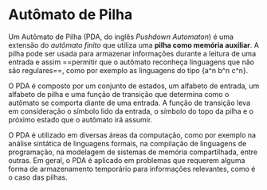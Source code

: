 # Autômato de Pilha

Um Autômato de Pilha (PDA, do inglês *Pushdown Automaton*) é uma extensão do *autômato finito* que utiliza uma **pilha como memória auxiliar**. A pilha pode ser usada para armazenar informações durante a leitura de uma entrada e assim ==permitir que o autômato reconheça linguagens que não são regulares==, como por exemplo as linguagens do tipo {a^n b^n c^n}.

O PDA é composto por um conjunto de estados, um alfabeto de entrada, um alfabeto de pilha e uma função de transição que determina como o autômato se comporta diante de uma entrada. A função de transição leva em consideração o símbolo lido da entrada, o símbolo do topo da pilha e o próximo estado que o autômato irá assumir.

O PDA é utilizado em diversas áreas da computação, como por exemplo na análise sintática de linguagens formais, na compilação de linguagens de programação, na modelagem de sistemas de memória compartilhada, entre outras. Em geral, o PDA é aplicado em problemas que requerem alguma forma de armazenamento temporário para informações relevantes, como é o caso das pilhas.
